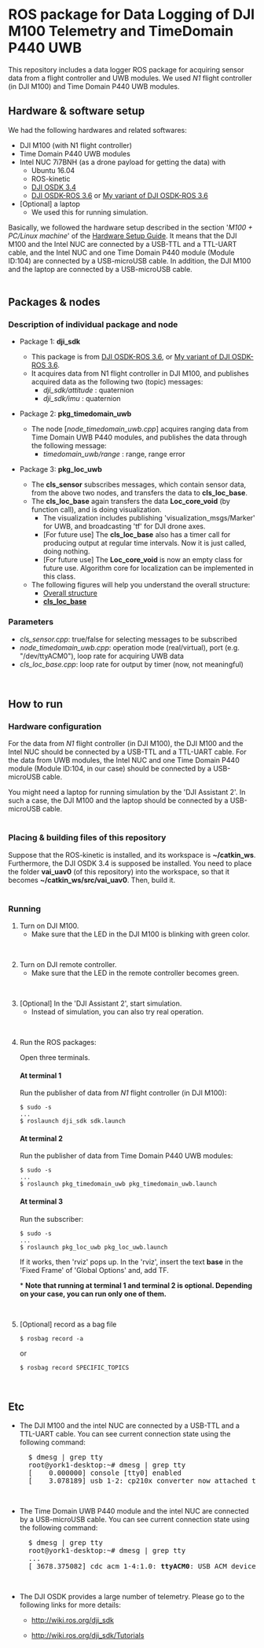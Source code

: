 # ROS package for Data Logging of DJI M100 Telemetry and TimeDomain P440 UWB

This repository includes a data logger ROS package for acquiring sensor data from a flight controller and UWB modules.
We used *N1* flight controller (in DJI M100) and Time Domain P440 UWB modules.


## Hardware & software setup

We had the following hardwares and related softwares:
  - DJI M100 (with N1 flight controller)
  - Time Domain P440 UWB modules
  - Intel NUC 7i7BNH (as a drone payload for getting the data) with 
    - Ubuntu 16.04
    - ROS-kinetic
    - [DJI OSDK 3.4](https://github.com/dji-sdk/Onboard-SDK)
    - [DJI OSDK-ROS 3.6](https://github.com/dji-sdk/Onboard-SDK-ROS) or [My variant of DJI OSDK-ROS 3.6](../sample_ros_dji_osdk_telemetry)
  - [Optional] a laptop
    - We used this for running simulation.

Basically, we followed the hardware setup described in the section '*M100 + PC/Linux machine*' of the 
[Hardware Setup Guide](https://developer.dji.com/onboard-sdk/documentation/development-workflow/hardware-setup.html).
It means that the DJI M100 and the Intel NUC are connected by a USB-TTL and a TTL-UART cable, 
and the Intel NUC and one Time Domain P440 module (Module ID:104) are connected by a USB-microUSB cable.
In addition, the DJI M100 and the laptop are connected by a USB-microUSB cable.
<br/>
<br/>


## Packages & nodes
    
### Description of individual package and node
  - Package 1: **dji_sdk**
    - This package is from [DJI OSDK-ROS 3.6](https://github.com/dji-sdk/Onboard-SDK-ROS), or [My variant of DJI OSDK-ROS 3.6](../sample_ros_dji_osdk_telemetry).
    - It acquires data from N1 flight controller in DJI M100, and publishes acquired data as the following two (topic) messages: 
        - *dji_sdk/attitude* : quaternion
        - *dji_sdk/imu* : quaternion

  - Package 2: **pkg_timedomain_uwb**
    - The node [*node_timedomain_uwb.cpp*] acquires ranging data from Time Domain UWB P440 modules, and publishes the data through the following message: 
        - *timedomain_uwb/range* : range, range error

  - Package 3: **pkg_loc_uwb**
    - The **cls_sensor** subscribes messages, which contain sensor data, from the above two nodes, and transfers the data to **cls_loc_base**.
    - The **cls_loc_base** again transfers the data **Loc_core_void** (by function call), and is doing visualization.
        - The visualization includes publishing 'visualization_msgs/Marker' for UWB, and broadcasting 'tf' for DJI drone axes.
        - [For future use] The **cls_loc_base** also has a timer call for producing output at regular time intervals. 
          Now it is just called, doing nothing. 
        - [For future use] The **Loc_core_void** is now an empty class for future use. 
          Algorithm core for localization can be implemented in this class.
    - The following figures will help you understand the overall structure:
        - [Overall structure](./doc/description1.PNG)
        - [**cls_loc_base**](./doc/description2.PNG)

### Parameters
  - *cls_sensor.cpp*: true/false for selecting messages to be subscribed
  - *node_timedomain_uwb.cpp*: operation mode (real/virtual), port (e.g. "/dev/ttyACM0"), loop rate for acquiring UWB data
  - *cls_loc_base.cpp*: loop rate for output by timer (now, not meaningful)
<br/>


## How to run

### Hardware configuration
For the data from *N1* flight controller (in DJI M100), the DJI M100 and the Intel NUC should be connected by a USB-TTL and a TTL-UART cable. 
For the data from UWB modules, the Intel NUC and one Time Domain P440 module (Module ID:104, in our case) should be connected by a USB-microUSB cable.

You might need a laptop for running simulation by the 'DJI Assistant 2'. 
In such a case, the DJI M100 and the laptop should be connected by a USB-microUSB cable.
<br/>
<br/>


### Placing & building files of this repository
Suppose that the ROS-kinetic is installed, and its workspace is **~/catkin_ws**. 
Furthermore, the DJI OSDK 3.4 is supposed be installed. 
You need to place the folder **vai_uav0** (of this repository) into the workspace, 
so that it becomes **~/catkin_ws/src/vai_uav0**.
Then, build it.
<br/>
<br/>


### Running
1. Turn on DJI M100.
    - Make sure that the LED in the DJI M100 is blinking with green color.
<br/>

2. Turn on DJI remote controller.
    - Make sure that the LED in the remote controller becomes green.
<br/>

3. [Optional] In the 'DJI Assistant 2', start simulation.
    - Instead of simulation, you can also try real operation.
<br/>

4. Run the ROS packages:

    Open three terminals.

    #### At terminal 1
    Run the publisher of data from *N1* flight controller (in DJI M100):
    ```
    $ sudo -s
    ...
    $ roslaunch dji_sdk sdk.launch
    ```

    #### At terminal 2
    Run the publisher of data from Time Domain P440 UWB modules:

    ```
    $ sudo -s
    ...
    $ roslaunch pkg_timedomain_uwb pkg_timedomain_uwb.launch
    ```

    #### At terminal 3
    Run the subscriber:
    ```
    $ sudo -s
    ...
    $ roslaunch pkg_loc_uwb pkg_loc_uwb.launch
    ```
    If it works, then 'rviz' pops up. In the 'rviz', insert the text **base** in the 'Fixed Frame' of 'Global Options' and, add TF.

    \* **Note that running at terminal 1 and terminal 2 is optional. Depending on your case, you can run only one of them.**
<br/>


5. [Optional] record as a bag file

    ```
    $ rosbag record -a
    ```
    or
    ```
    $ rosbag record SPECIFIC_TOPICS
    ```
<br/>


## Etc
- The DJI M100 and the intel NUC are connected by a USB-TTL and a TTL-UART cable. You can see current connection state using the following command: 

    <pre>
    $ dmesg | grep tty
    root@york1-desktop:~# dmesg | grep tty
    [    0.000000] console [tty0] enabled
    [    3.078189] usb 1-2: cp210x converter now attached to <b>ttyUSB0</b></pre>
<br/>


- The Time Domain UWB P440 module and the intel NUC are connected by a USB-microUSB cable. You can see current connection state using the following command: 

    <pre>
    $ dmesg | grep tty
    root@york1-desktop:~# dmesg | grep tty
    ...
    [ 3678.375082] cdc_acm 1-4:1.0: <b>ttyACM0</b>: USB ACM device</pre>
<br/>


- The DJI OSDK provides a large number of telemetry. Please go to the following links for more details:
    - http://wiki.ros.org/dji_sdk

    - http://wiki.ros.org/dji_sdk/Tutorials
